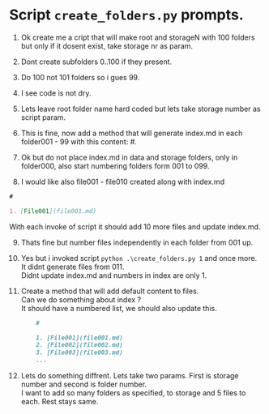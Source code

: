 # Script `create_folders.py` prompts.

1. Ok create me a cript that will make root and storageN with 100 folders but only if it dosent exist, take storage nr as param.

2. Dont create subfolders 0..100 if they present.

3. Do 100 not 101 folders so i gues 99.

4. I see code is not dry.

5. Lets leave root folder name hard coded but lets take storage number as script param.

6. This is fine, now add a method that will generate index.md in each folder001 - 99 with this content: #.

7. Ok but do not place index.md in data and storage folders, only in folder000, also start numbering folders form 001 to 099.

8. I would like also file001 - file010 created along with index.md

```markdown
#

1. [File001](file001.md)
```

With each invoke of script it should add 10 more files and update index.md.

9.  Thats fine but number files independently in each folder from 001 up.

10. Yes but i invoked script `python .\create_folders.py 1` and once more.  
    It didnt generate files from 011.  
    Didnt update index.md and numbers in index are only 1.

11. Create a method that will add default content to files.  
    Can we do something about index ?  
    It should have a numbered list, we should also update this.

    ```markdown
        #

        1. [File001](file001.md)
        2. [File002](file002.md)
        3. [File003](file003.md)
        ...
    ```

12. Lets do something diffrent. Lets take two params. First is storage number and second is folder number.  
    I want to add so many folders as specified, to storage and 5 files to each. Rest stays same.
